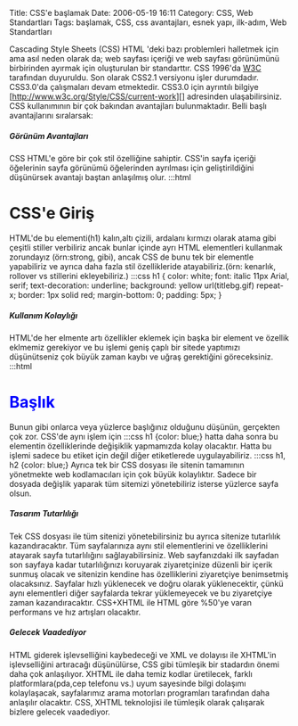 Title: CSS&#039;e başlamak
Date: 2006-05-19 16:11
Category: CSS, Web Standartları
Tags: başlamak, CSS, css avantajları, esnek yapı, ilk-adım, Web Standartları

Cascading Style Sheets (CSS) HTML 'deki bazı problemleri halletmek için
ama asıl neden olarak da; web sayfası içeriği ve web sayfası görünümünü
birbirinden ayırmak için oluşturulan bir standarttır. CSS 1996'da
[W3C][] tarafından duyuruldu. Son olarak CSS2.1 versiyonu işler
durumdadır. CSS3.0'da çalışmaları devam etmektedir. CSS3.0 için
ayrıntılı bilgiye [http://www.w3c.org/Style/CSS/current-work][]
adresinden ulaşabilirsiniz. <!--more-->CSS kullanımının bir çok bakından
avantajları bulunmaktadır. Belli başlı avantajlarını sıralarsak:

##### Görünüm Avantajları

CSS HTML'e göre bir çok stil özelliğine sahiptir. CSS'in sayfa içeriği
öğelerinin sayfa görünümü öğelerinden ayrılması için geliştirildiğini
düşünürsek avantajı baştan anlaşılmış olur. 	:::html
	

CSS'e Giriş
===========

 HTML'de bu elementi(h1) kalın,altı çizili, ardalanı
kırmızı olarak atama gibi çeşitli stiller verbiliriz ancak bunlar içinde
ayrı HTML elementleri kullanmak zorundayız (örn:strong, gibi), ancak CSS
de bunu tek bir elementle yapabiliriz ve ayrıca daha fazla stil
özellikleride atayabiliriz.(örn: kenarlık, rollover vs stillerini
ekleyebiliriz.) 	:::css
	 h1 { color: white; font:
italic 11px Arial, serif; text-decoration: underline; background: yellow
url(titlebg.gif) repeat-x; border: 1px solid red; margin-bottom: 0;
padding: 5px; } 

##### Kullanım Kolaylığı

HTML'de her elmente artı özellikler eklemek için başka bir element ve
özellik eklmemiz gerekiyor ve bu işlemi geniş çaplı bir sitede yaptımızı
düşünütseniz çok büyük zaman kaybı ve uğraş gerektiğini göreceksiniz.
	:::html
	

<font color="blue">Başlık</font>
================================

 Bunun gibi onlarca veya yüzlerce başlığınız olduğunu
düşünün, gerçekten çok zor. CSS'de aynı işlem için 	:::css
	 h1 {color: blue;} hatta daha sonra bu
elementin özelliklerinde değişiklik yapmamızda kolay olacaktır. Hatta bu
işlemi sadece bu etiket için değil diğer etiketlerede uygulayabiliriz.
	:::css
	 h1, h2 {color: blue;}  Ayrıca
tek bir CSS dosyası ile sitenin tamamının yönetmekte web kodlamacıları
için çok büyük kolaylıktır. Sadece bir dosyada değişlik yaparak tüm
sitemizi yönetebiliriz isterse yüzlerce sayfa olsun.

##### Tasarım Tutarlılığı

Tek CSS dosyası ile tüm sitenizi yönetebilirsiniz bu ayrıca sitenize
tutarlılık kazandıracaktır. Tüm sayfalarınıza aynı stil elementlerini ve
özelliklerini atayarak sayfa tutarlılığını sağlayabilirsiniz. Web
sayfanızdaki ilk sayfadan son sayfaya kadar tutarlılığınızı koruyarak
ziyaretçinize düzenli bir içerik sunmuş olacak ve sitenizin kendine has
özelliklerini ziyaretçiye benimsetmiş olacaksınız. Sayfalar hızlı
yüklenecek ve doğru olarak yüklenecektir, çünkü aynı elementleri diğer
sayfalarda tekrar yüklemeyecek ve bu ziyaretçiye zaman kazandıracaktır.
CSS+XHTML ile HTML göre %50'ye varan performans ve hız artışları
olacaktır.

##### Gelecek Vaadediyor

HTML giderek işlevselliğini kaybedeceği ve XML ve dolayısı ile XHTML'in
işlevselliğini artıracağı düşünülürse, CSS gibi tümleşik bir stadardın
önemi daha çok anlaşılıyor. XHTML ile daha temiz kodlar üretilecek,
farklı platformlara(pda,cep telefonu vs.) uyum sayesinde bilgi dolaşımı
kolaylaşacak, sayfalarımız arama motorları programları tarafından daha
anlaşılır olacaktır. CSS, XHTML teknolojisi ile tümleşik olarak
çalışarak bizlere gelecek vaadediyor.

</p>

  [W3C]: http://www.w3.org/
  [http://www.w3c.org/Style/CSS/current-work]: http://www.w3c.org/Style/CSS/current-work
